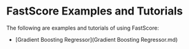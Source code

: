 # FastScore Examples and Tutorials

The following are examples and tutorials of using FastScore:

* [Gradient Boosting Regressor](Gradient Boosting Regressor.md)
